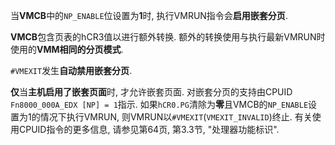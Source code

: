 当**VMCB**中的`NP_ENABLE`位设置为**1**时, 执行VMRUN指令会**启用嵌套分页**. 

**VMCB**包含页表的hCR3值以进行额外转换.  额外的转换使用与执行最新VMRUN时使用的**VMM相同的分页模式**. 

`#VMEXIT`发生**自动禁用嵌套分页**. 

**仅**当**主机启用了嵌套页面**时, 才允许嵌套页面.  对嵌套分页的支持由CPUID `Fn8000_000A_EDX [NP] = 1`指示. 如果`hCR0.PG`清除为**零**且VMCB的`NP_ENABLE`设置为1的情况下执行VMRUN, 则VMRUN以`#VMEXIT`(`VMEXIT_INVALID`)终止.  有关使用CPUID指令的更多信息, 请参见第64页, 第3.3节, "处理器功能标识". 